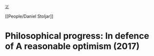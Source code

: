 [🇿](zotero://select/library/items/47WAV8NZ)

[[People/Daniel Stoljar]] 
# Philosophical progress: In defence of A reasonable optimism (2017)

